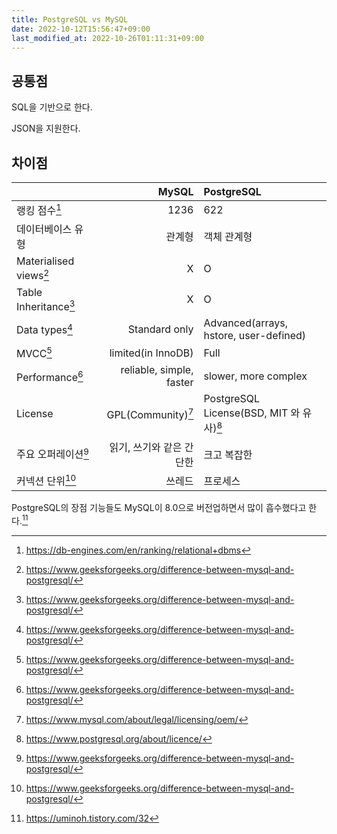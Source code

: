 ```yaml
---
title: PostgreSQL vs MySQL
date: 2022-10-12T15:56:47+09:00
last_modified_at: 2022-10-26T01:11:31+09:00
---
```

## 공통점

SQL을 기반으로 한다.

JSON을 지원한다.

## 차이점

| |MySQL|PostgreSQL|
|---|---:|:---|
랭킹 점수[^dbrank]|1236|622
데이터베이스 유형|관계형|객체 관계형
Materialised views[^gfg]|X|O
Table Inheritance[^gfg]|X|O
Data types[^gfg]|Standard only|Advanced(arrays, hstore, user-defined)
MVCC[^gfg]|limited(in InnoDB)|Full
Performance[^gfg]|reliable, simple, faster|slower, more complex
License|GPL(Community)[^mysql-license]|PostgreSQL License(BSD, MIT 와 유사)[^pg-license]
주요 오퍼레이션[^gfg]|읽기, 쓰기와 같은 간단한|크고 복잡한
커넥션 단위[^gfg]|쓰레드|프로세스

PostgreSQL의 장점 기능들도 MySQL이 8.0으로 버전업하면서 많이 흡수했다고 한다.[^umin]

[^dbrank]: https://db-engines.com/en/ranking/relational+dbms

[^umin]: https://uminoh.tistory.com/32

[^gfg]: https://www.geeksforgeeks.org/difference-between-mysql-and-postgresql/

[^mysql-license]: https://www.mysql.com/about/legal/licensing/oem/

[^pg-license]: https://www.postgresql.org/about/licence/
